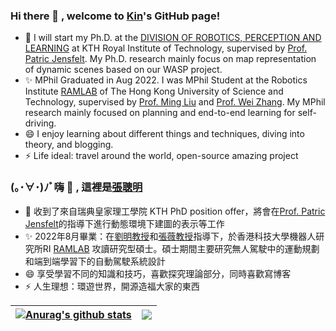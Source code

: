 ### Hi there 👋 , welcome to [Kin](https://kin-zhang.github.io/)'s GitHub page!
- 🌱 I will start my Ph.D. at the [DIVISION OF ROBOTICS, PERCEPTION AND LEARNING](https://www.kth.se/is/rpl/division-of-robotics-perception-and-learning) at KTH Royal Institute of Technology, supervised by [Prof. Patric Jensfelt](https://www.kth.se/profile/patric). My Ph.D. research mainly focus on map representation of dynamic scenes based on our WASP project.
- ✨ MPhil Graduated in Aug 2022. I was MPhil Student at the Robotics Institute [RAMLAB](https://www.ram-lab.com/) of The Hong Kong University of Science and Technology, supervised by [Prof. Ming Liu](https://facultyprofiles.hkust.edu.hk/profiles.php?profile=ming-liu-eelium) and [Prof. Wei Zhang](https://ece.hkust.edu.hk/eeweiz). My MPhil research mainly focused on planning and end-to-end learning for self-driving.
- 😄 I enjoy learning about different things and techniques, diving into theory, and blogging. 
- ⚡ Life ideal: travel around the world, open-source amazing project




### (｡･∀･)ﾉﾞ嗨 👋 , 這裡是[張聰明](https://kin-zhang.github.io/)
- 🌱 收到了來自瑞典皇家理工學院 KTH PhD position offer，將會在[Prof. Patric Jensfelt](https://www.kth.se/profile/patric)的指導下進行動態環境下建圖的表示等工作
- ✨ 2022年8月畢業：在[劉明教授](https://facultyprofiles.hkust.edu.hk/profiles.php?profile=ming-liu-eelium)和[張薇教授](https://ece.hkust.edu.hk/eeweiz)指導下，於香港科技大學機器人研究所RI [RAMLAB](https://www.ram-lab.com/) 攻讀研究型碩士。碩士期間主要研究無人駕駛中的運動規劃和端到端學習下的自動駕駛系統設計
- 😄 享受學習不同的知識和技巧，喜歡探究理論部分，同時喜歡寫博客
- ⚡ 人生理想：環遊世界，開源造福大家的東西

| <a href="https://github.com/anuraghazra/github-readme-stats"><img align="center" src="https://github-readme-stats.vercel.app/api?username=kin-zhang&show_icons=true&include_all_commits=true&theme=buefy&hide_border=true" alt="Anurag's github stats" /></a> | <a href="https://github.com/anuraghazra/github-readme-stats"><img align="center" src="https://github-readme-stats.vercel.app/api/top-langs/?username=kin-zhang&layout=compact&theme=buefy&hide_border=true" /></a> |
| ------------------------------------------------------------ | ------------------------------------------------------------ |

<!---
![Top Langs](https://github-readme-stats.vercel.app/api/top-langs/?username=kin-zhang&layout=compact)
![kin's GitHub stats](https://github-readme-stats.vercel.app/api?username=kin-zhang&count_private=true&show_icons=true&theme=dracula)
---!>
